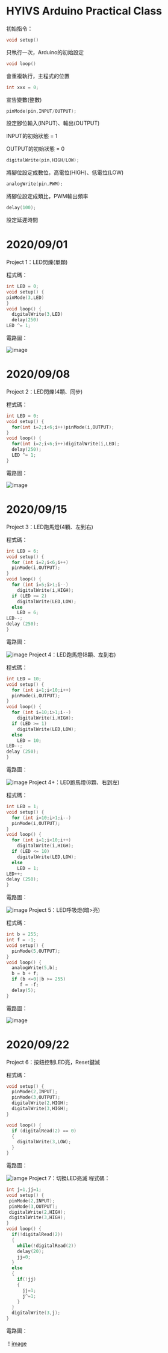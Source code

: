 # HYIVS Arduino Practical Class
初始指令：
```C++
void setup()
```
只執行一次，Arduino的初始設定</p>
```C++
void loop()
```
會重複執行，主程式的位置</p>
```C++
int xxx = 0;
```
宣告變數(整數)
```C++
pinMode(pin,INPUT/OUTPUT);
```
設定腳位輸入(INPUT)、輸出(OUTPUT)</p>
INPUT的初始狀態 = 1</p>
OUTPUT的初始狀態 = 0</p>
```C++
digitalWrite(pin,HIGH/LOW);
```
將腳位設定成數位，高電位(HIGH)、低電位(LOW)
```C++
analogWrite(pin,PWM);
```
將腳位設定成類比，PWM輸出頻率
```C++
delay(100);
```
設定延遲時間
# 2020/09/01
Project 1：LED閃爍(單顆)</p>
程式碼：</p>
```C++
int LED = 0;
void setup() {
pinMode(3,LED)
}
void loop() {
  digitalWrite(3,LED)
  delay(250)
LED ^= 1;
```
電路圖：</p>
![image](https://github.com/JasonKao0725/Arduino/blob/master/9B7CCF67-C73C-4070-9213-7E7BCDEE8E0A.jpeg)</p>
# 2020/09/08
Project 2：LED閃爍(4顆、同步)</p>
程式碼：</p>
```C++
int LED = 0;
void setup() {
  for(int i=2;i<6;i++)pinMode(i,OUTPUT);
}
void loop() {
  for(int i=2;i<6;i++)digitalWrite(i,LED);
  delay(250);
  LED ^= 1;
}
```
電路圖：</p>
![image](https://github.com/JasonKao0725/Arduino/blob/master/C116E5B4-9DD4-4894-BB18-8365EFEC54CD.jpeg)</p>
# 2020/09/15
Project 3：LED跑馬燈(4顆、左到右)</p>
程式碼：</p>
```C++
int LED = 6;
void setup() {
  for (int i=2;i<6;i++)
  pinMode(i,OUTPUT);
}
void loop() {
  for (int i=5;i>1;i--)
    digitalWrite(i,HIGH);
  if (LED >= 2)
    digitalWrite(LED,LOW);
  else 
    LED = 6;
LED--;
delay (250);
}
```
電路圖：</p>
![image](https://github.com/JasonKao0725/Arduino/blob/master/54918922-D275-4353-BBCA-CA472D0CA838.jpeg)
Project 4：LED跑馬燈(8顆、左到右)</p>
程式碼：</p>
```C++
int LED = 10;
void setup() {
  for (int i=1;i<10;i++)
  pinMode(i,OUTPUT);
}
void loop() {
  for (int i=10;i>1;i--)
    digitalWrite(i,HIGH);
  if (LED >= 1)
    digitalWrite(LED,LOW);
  else 
    LED = 10;
LED--;
delay (250);
}
```
電路圖：</p>
![image](https://github.com/JasonKao0725/Arduino/blob/master/68C1E0C0-83BA-46F6-A809-A12D144BAFBA.jpeg)
Project 4+：LED跑馬燈(8顆、右到左)</p>
程式碼：</p>
```C++
int LED = 1;
void setup() {
  for (int i=10;i>1;i--)
  pinMode(i,OUTPUT);
}
void loop() {
  for (int i=1;i<10;i++)
    digitalWrite(i,HIGH);
  if (LED <= 10)
    digitalWrite(LED,LOW);
  else 
    LED = 1;
LED++;
delay (250);
}
```
電路圖：</p>
![image](https://github.com/JasonKao0725/Arduino/blob/master/68C1E0C0-83BA-46F6-A809-A12D144BAFBA.jpeg)
Project 5：LED呼吸燈(暗>亮)</p>
程式碼：</p>
```C++
int b = 255;
int f = -1;
void setup() {
  pinMode(5,OUTPUT);
}
void loop() {
  analogWrite(5,b);
  b = b + f;
  if (b <=0||b >= 255)
     f = -f;
  delay(5);
}
```
電路圖：</p>
![image](https://github.com/JasonKao0725/Arduino/blob/master/73A9E4A5-7DCD-4CC8-9784-1F87FCF3F158.jpeg)
# 2020/09/22
Project 6：按鈕控制LED亮，Reset鍵滅</p>
程式碼：</p>
```C++
void setup() {
  pinMode(2,INPUT);
  pinMode(3,OUTPUT);
  digitalWrite(2,HIGH);
  digitalWrite(3,HIGH);
}

void loop() {
  if (digitalRead(2) == 0)
  {
    digitalWrite(3,LOW);
  }
}
```
電路圖：</p>
![iamge](https://github.com/JasonKao0725/Arduino/blob/master/3959D99D-E477-4C95-A357-F39565831353.jpeg)
Project 7：切換LED亮滅
程式碼：</p>
```C++
int j=1,jj=1;
void setup() {
 pinMode(2,INPUT);
 pinMode(3,OUTPUT);
 digitalWrite(2,HIGH);
 digitalWrite(3,HIGH);
}
void loop() {
  if(!digitalRead(2))
  {
    while(!digitalRead(2))
    delay(20);
    jj=0;
  }
  else
  {
    if(!jj)
    {
      jj=1;
      j^=1;
    }
  }
  digitalWrite(3,j);
}
```
電路圖：</p>
！[image](https://github.com/JasonKao0725/Arduino/blob/master/3959D99D-E477-4C95-A357-F39565831353.jpeg)
